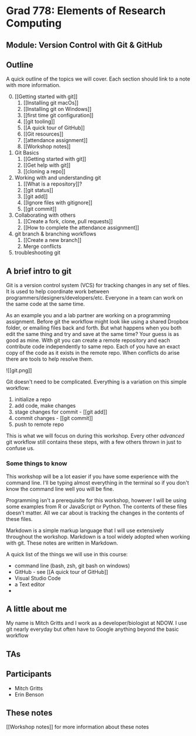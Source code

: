 # Grad 778: Elements of Research Computing
## Module: Version Control with Git & GitHub

## Outline
A quick outline of the topics we will cover. Each section should link to a note with more information.

0. [[Getting started with git]]
	1. [[Installing git macOs]]
	2. [[Installing git on Windows]]
	3. [[first time git configuration]]
	4. [[git tooling]]
	5. [[A quick tour of GitHub]]
	6. [[Git resources]]
	7. [[attendance assignment]]
	8. [[Workshop notes]]
1. Git Basics
	1. [[Getting started with git]]
	2. [[Get help with git]]
	3. [[cloning a repo]]
2. Working with and understanding git
	1. [[What is a repository]]?
	2. [[git status]]
	3. [[git add]]
	4. [[Ignore files with gitignore]]
	5. [[git commit]]
3. Collaborating with others
	1. [[Create a fork, clone, pull requests]]
	2. [[How to complete the attendance assignment]]
4. git branch & branching workflows
	1. [[Create a new branch]]
	2. Merge conflicts
5. troubleshooting git

## A brief intro to git
Git is a version control system (VCS) for tracking changes in any set of files. It is used to help coordinate work between programmers/designers/developers/etc. Everyone in a team can work on the same code at the same time.

As an example you and a lab partner are working on a programming assignment. Before git the workflow might look like using a shared Dropbox folder, or emailing files back and forth. But what happens when you both edit the same thing and try and save at the same time? Your guess is as good as mine. With git you can create a remote repository and each contribute code independently to same repo. Each of you have an exact copy of the code as it exists in the remote repo. When conflicts do arise there are tools to help resolve them.

![[git.png]]

Git doesn't need to be complicated. Everything is a variation on this simple workflow:
1. initialize a repo
2. add code, make changes 
3. stage changes for commit - [[git add]]
4. commit changes - [[git commit]]
5. push to remote repo

This is what we will focus on during this workshop. Every other *advanced* git workflow still contains these steps, with a few others thrown in just to confuse us.

### Some things to know
This workshop will be a lot easier if you have some experience with the command line. I'll be typing almost everything in the terminal so if you don't know the command line well you will be fine. 

Programming isn't a prerequisite for this workshop, however I will be using some examples from R or JavaScript or Python. The contents of these files doesn't matter. All we car about is tracking the changes in the contents of these files. 

Markdown is a simple markup language that I will use extensively throughout the workshop. Markdown is a tool widely adopted when working with git. These notes are written in Markdown.

A quick list of the things we will use in this course:
- command line (bash, zsh, git bash on windows)
- GitHub - see [[A quick tour of GitHub]]
- Visual Studio Code
- a Text editor
- 

## A little about me
My name is Mitch Gritts and I work as a developer/biologist at NDOW. I use git nearly everyday but often have to Google anything beyond the basic workflow

## TAs

## Participants

- Mitch Gritts
- Erin Benson

## These notes
[[Workshop notes]] for more information about these notes

